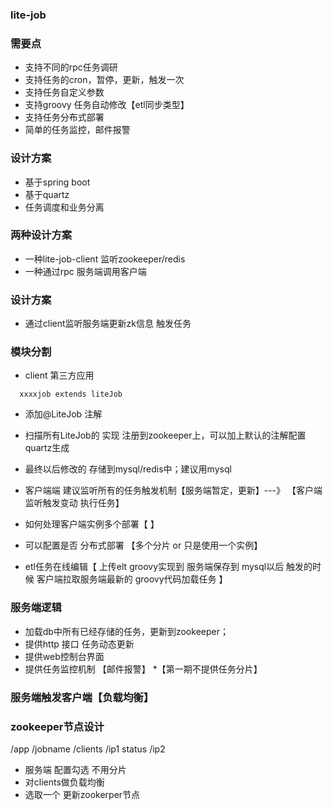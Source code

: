 ### lite-job

### 需要点
* 支持不同的rpc任务调研
* 支持任务的cron，暂停，更新，触发一次
* 支持任务自定义参数
* 支持groovy 任务自动修改【etl同步类型】
* 支持任务分布式部署
* 简单的任务监控，邮件报警


### 设计方案
* 基于spring boot
* 基于quartz
* 任务调度和业务分离


### 两种设计方案
* 一种lite-job-client 监听zookeeper/redis 
* 一种通过rpc 服务端调用客户端


### 设计方案
* 通过client监听服务端更新zk信息 触发任务



### 模块分割
* client 第三方应用
```
  xxxxjob extends liteJob

```
* 添加@LiteJob 注解

* 扫描所有LiteJob的 实现 注册到zookeeper上，可以加上默认的注解配置quartz生成
* 最终以后修改的 存储到mysql/redis中；建议用mysql
* 客户端端 建议监听所有的任务触发机制【服务端暂定，更新】---》 【客户端监听触发变动 执行任务】
* 如何处理客户端实例多个部署【  】
* 可以配置是否 分布式部署 【多个分片 or 只是使用一个实例】
* etl任务在线编辑【 上传elt groovy实现到 服务端保存到 mysql以后 触发的时候 客户端拉取服务端最新的 groovy代码加载任务 】



### 服务端逻辑
* 加载db中所有已经存储的任务，更新到zookeeper；
* 提供http 接口 任务动态更新
* 提供web控制台界面
* 提供任务监控机制 【邮件报警】
*【第一期不提供任务分片】


### 服务端触发客户端【负载均衡】
### zookeeper节点设计
   
   /app
      /jobname
         /clients
            /ip1
               status
            /ip2    
              
* 服务端 配置勾选 不用分片
* 对clients做负载均衡
* 选取一个 更新zookerper节点


